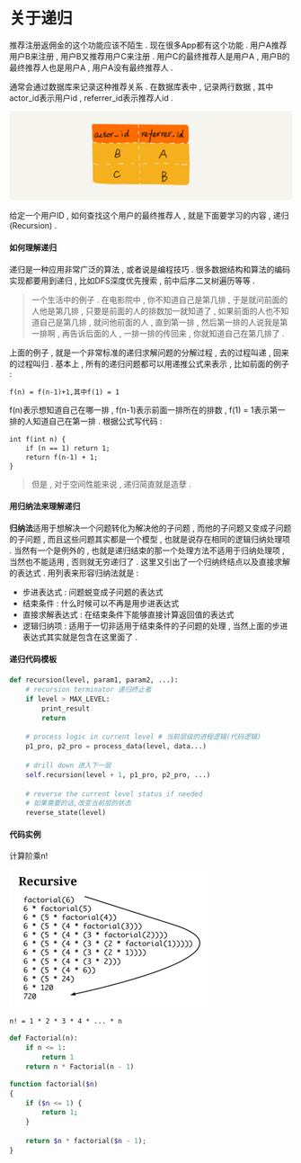 # 关于递归

推荐注册返佣金的这个功能应该不陌生 . 现在很多App都有这个功能 . 用户A推荐用户B来注册 , 用户B又推荐用户C来注册 . 用户C的最终推荐人是用户A , 用户B的最终推荐人也是用户A , 用户A没有最终推荐人 .

通常会通过数据库来记录这种推荐关系 . 在数据库表中 , 记录两行数据 , 其中actor\_id表示用户id , referrer\_id表示推荐人id .

![](/assets/tuijianguanxi.png)

给定一个用户ID , 如何查找这个用户的最终推荐人 , 就是下面要学习的内容 , 递归\(Recursion\) .

#### 如何理解递归

递归是一种应用非常广泛的算法 , 或者说是编程技巧 . 很多数据结构和算法的编码实现都要用到递归 , 比如DFS深度优先搜索 , 前中后序二叉树遍历等等 .

> 一个生活中的例子 . 在电影院中 , 你不知道自己是第几排 , 于是就问前面的人他是第几排 , 只要是前面的人的排数加一就知道了 , 如果前面的人也不知道自己是第几排 , 就问他前面的人 , 直到第一排 , 然后第一排的人说我是第一排啊 , 再告诉后面的人 , 一排一排的传回来 , 你就知道自己在第几排了 .

上面的例子 , 就是一个非常标准的递归求解问题的分解过程 , 去的过程叫递 , 回来的过程叫归 . 基本上 , 所有的递归问题都可以用递推公式来表示 , 比如前面的例子 :

```
f(n) = f(n-1)+1,其中f(1) = 1
```

f\(n\)表示想知道自己在哪一排 , f\(n-1\)表示前面一排所在的排数 , f\(1\) = 1表示第一排的人知道自己在第一排 . 根据公式写代码 :

```
int f(int n) {
    if (n == 1) return 1;
    return f(n-1) + 1;
}
```

> 但是 , 对于空间性能来说 , 递归简直就是造孽 .

#### 用归纳法来理解递归

**归纳法**适用于想解决一个问题转化为解决他的子问题 , 而他的子问题又变成子问题的子问题 , 而且这些问题其实都是一个模型 , 也就是说存在相同的逻辑归纳处理项 . 当然有一个是例外的 , 也就是递归结束的那一个处理方法不适用于归纳处理项 , 当然也不能适用 , 否则就无穷递归了 . 这里又引出了一个归纳终结点以及直接求解的表达式 . 用列表来形容归纳法就是 :

* 步进表达式 : 问题蜕变成子问题的表达式
* 结束条件 : 什么时候可以不再是用步进表达式
* 直接求解表达式 : 在结束条件下能够直接计算返回值的表达式
* 逻辑归纳项 : 适用于一切非适用于结束条件的子问题的处理 , 当然上面的步进表达式其实就是包含在这里面了 . 

#### 递归代码模板

```py
def recursion(level, param1, param2, ...):
    # recursion terminator 递归终止者
    if level > MAX_LEVEL:
        print_result
        return

    # process logic in current level # 当前层级的进程逻辑(代码逻辑)
    p1_pro, p2_pro = process_data(level, data...)

    # drill down 进入下一层
    self.recursion(level + 1, p1_pro, p2_pro, ...)

    # reverse the current level status if needed
    # 如果需要的话,改变当前层的状态
    reverse_state(level)
```

#### 代码实例

计算阶乘n!

![](/assets/recursive.png)

```
n! = 1 * 2 * 3 * 4 * ... * n
```

```py
def Factorial(n):
    if n <= 1:
        return 1
    return n * Factorial(n - 1)
```

```php
function factorial($n)
{
    if ($n <= 1) {
        return 1;
    }

    return $n * factorial($n - 1);
}
```



